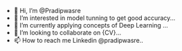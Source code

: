 - 👋 Hi, I’m @Pradipwasre
- 👀 I’m interested in model tunning to get good accuracy...
- 🌱 I’m currently applying concepts of Deep Learning ...
- 💞️ I’m looking to collaborate on {CV}...
- 📫 How to reach me Linkedin @pradipwasre..

<!---
Pradipwasre/Pradipwasre is a ✨ special ✨ repository because its `README.md` (this file) appears on your GitHub profile.
You can click the Preview link to take a look at your changes.
--->
